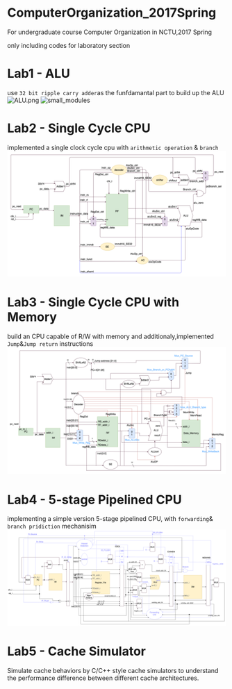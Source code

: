# ComputerOrganization_2017Spring

For undergraduate course Computer Organization in NCTU,2017 Spring 

only including codes for laboratory section 

# Lab1 - ALU
use `32 bit ripple carry adder`as the funfdamantal part to build up the ALU
![ALU.png](./lab1/ALU.png)
![small_modules](./lab1/small_module.png)

# Lab2 - Single Cycle CPU
implemented a single clock cycle cpu with `arithmetic operation` & `branch`
![Lab2_CPU](./lab2/lab2_architecture.png)

# Lab3 - Single Cycle CPU with Memory
build an CPU capable of R/W with memory and additionaly,implemented `Jump`&`Jump return` instructions
![Lab3_CPU](./lab3/lab3_architecture.png)

# Lab4 - 5-stage Pipelined CPU
implementing a simple version 5-stage pipelined CPU, with `forwarding`& `branch pridiction` mechanisim
![Lab4_CPU](./lab4/lab4_architecture.png)

# Lab5 - Cache Simulator

Simulate cache behaviors by C/C++ style cache simulators to understand
the performance difference between different cache architectures.